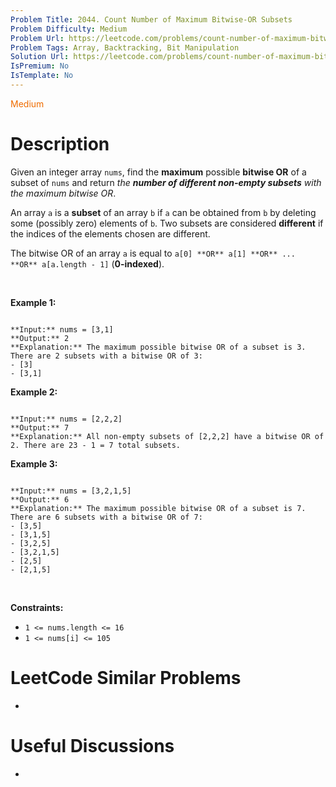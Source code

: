 ```yaml
---
Problem Title: 2044. Count Number of Maximum Bitwise-OR Subsets
Problem Difficulty: Medium
Problem Url: https://leetcode.com/problems/count-number-of-maximum-bitwise-or-subsets/
Problem Tags: Array, Backtracking, Bit Manipulation
Solution Url: https://leetcode.com/problems/count-number-of-maximum-bitwise-or-subsets/solution/
IsPremium: No
IsTemplate: No
---
```


<span style="color: rgb(239, 108, 0);">Medium</span>

# Description

Given an integer array `nums`, find the **maximum** possible **bitwise OR** of a subset of `nums` and return *the **number of different non-empty subsets** with the maximum bitwise OR*.


An array `a` is a **subset** of an array `b` if `a` can be obtained from `b` by deleting some (possibly zero) elements of `b`. Two subsets are considered **different** if the indices of the elements chosen are different.


The bitwise OR of an array `a` is equal to `a[0] **OR** a[1] **OR** ... **OR** a[a.length - 1]` (**0-indexed**).


 


**Example 1:**



```

**Input:** nums = [3,1]
**Output:** 2
**Explanation:** The maximum possible bitwise OR of a subset is 3. There are 2 subsets with a bitwise OR of 3:
- [3]
- [3,1]

```

**Example 2:**



```

**Input:** nums = [2,2,2]
**Output:** 7
**Explanation:** All non-empty subsets of [2,2,2] have a bitwise OR of 2. There are 23 - 1 = 7 total subsets.

```

**Example 3:**



```

**Input:** nums = [3,2,1,5]
**Output:** 6
**Explanation:** The maximum possible bitwise OR of a subset is 7. There are 6 subsets with a bitwise OR of 7:
- [3,5]
- [3,1,5]
- [3,2,5]
- [3,2,1,5]
- [2,5]
- [2,1,5]
```

 


**Constraints:**


* `1 <= nums.length <= 16`
* `1 <= nums[i] <= 105`




# LeetCode Similar Problems

- []()

# Useful Discussions

- []()
